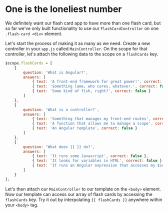 # One is the loneliest number

We definitely want our flash card app to have more than one flash card, but so far we've only built functionality
to use our `FlashCardController` on one `.flash-card <div>` element.

Let's start the process of making it as many as we need. Create a new controller in your `app.js` called
`MainController`. On the scope for that controller, let's attach the following data to the scope on a `flashCards` key.

```javascript
$scope.flashCards = [
    {
        question: 'What is Angular?',
        answers: [
            { text: 'A front-end framework for great power!', correct: true },
            { text: 'Something lame, who cares, whatever.', correct: false },
            { text: 'Some kind of fish, right?', correct: false }
        ]
    },
    {
        question: 'What is a controller?',
        answers: [
            { text: 'Something that manages my front-end routes', correct: false },
            { text: 'A function that allows me to manage a scope', correct: true },
            { text: 'An Angular template', correct: false }
        ]
    },
    {
        question: 'What does {{ }} do?',
        answers: [
            { text: 'It runs some Javascript', correct: false },
            { text: 'It looks for variables in HTML', correct: false },
            { text: 'It runs an Angular expression that accesses my $scope', correct: true }
        ]
    }
];
```

Let's then attach our `MainController` to our template on the `<body>` element. Now our template can access our array
of flash cards by accessing the `flashCards` key. Try it out by interpolating `{{ flashCards }}` anywhere within your
`<body>` tag.